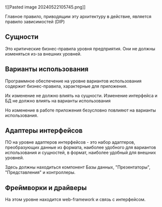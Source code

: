 
![[Pasted image 20240522105745.png]]

Главное правило, приводящим эту архитектуру в действие, является правило зависимостей (DIP)

## Сущности
Это критические бизнес-правила уровня предприятия. Они не должны изменяться из-за внешних уровней.

## Варианты использования
Программное обеспечение на уровне вариантов использования содержит бизнес-правила, характерные для приложения. 

Их изменение не должно влиять на сущности. Изменение интерфейса и БД не должно влиять на варианты использования

Но изменение в работе приложения безусловно повлияют на варианты использования.

## Адаптеры интерфейсов
ПО на уровне адаптеров интерфейсов - это набор адаптеров, преобразующих данные из формата, наиболее удобного для вариантов использования и сущностей, в формат, наиболее удобный для внешних уровней.

Здесь должны находиться компонент Базы данных, "Презентаторы", "Представления" и контроллеры.

## Фреймворки и драйверы
На этом уровне находится web-framework и связь с интерфейсом.